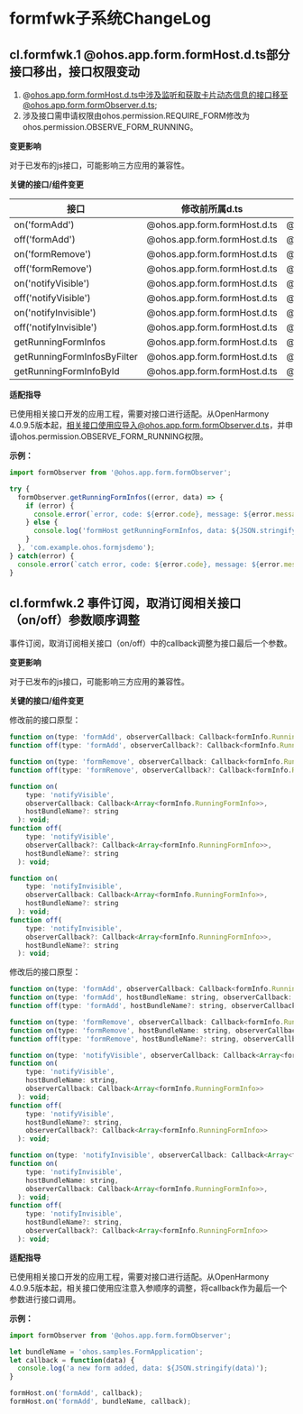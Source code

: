 # formfwk子系统ChangeLog

## cl.formfwk.1 @ohos.app.form.formHost.d.ts部分接口移出，接口权限变动

1. @ohos.app.form.formHost.d.ts中涉及监听和获取卡片动态信息的接口移至@ohos.app.form.formObserver.d.ts;
2. 涉及接口需申请权限由ohos.permission.REQUIRE_FORM修改为ohos.permission.OBSERVE_FORM_RUNNING。

**变更影响**

对于已发布的js接口，可能影响三方应用的兼容性。

**关键的接口/组件变更**

|     接口      | 修改前所属d.ts | 修改后所属d.ts | 修改前所需权限 | 修改后所需权限 |
|   --------    |   --------    |   --------    | --------      | --------  |
| on('formAdd') | @ohos.app.form.formHost.d.ts | @ohos.app.form.formObserver.d.ts | ohos.permission.REQUIRE_FORM | ohos.permission.OBSERVE_FORM_RUNNING | @ohos.app.form.formHost.d.ts | @ohos.app.form.formObserver.d.ts | ohos.permission.REQUIRE_FORM|ohos.permission.OBSERVE_FORM_RUNNING|
| off('formAdd')| @ohos.app.form.formHost.d.ts | @ohos.app.form.formObserver.d.ts | ohos.permission.REQUIRE_FORM|ohos.permission.OBSERVE_FORM_RUNNING | @ohos.app.form.formHost.d.ts | @ohos.app.form.formObserver.d.ts | ohos.permission.REQUIRE_FORM | ohos.permission.OBSERVE_FORM_RUNNING |
| on('formRemove') | @ohos.app.form.formHost.d.ts | @ohos.app.form.formObserver.d.ts | ohos.permission.REQUIRE_FORM | ohos.permission.OBSERVE_FORM_RUNNING | @ohos.app.form.formHost.d.ts | @ohos.app.form.formObserver.d.ts | ohos.permission.REQUIRE_FORM | ohos.permission.OBSERVE_FORM_RUNNING |
| off('formRemove') | @ohos.app.form.formHost.d.ts | @ohos.app.form.formObserver.d.ts | ohos.permission.REQUIRE_FORM | ohos.permission.OBSERVE_FORM_RUNNING | @ohos.app.form.formHost.d.ts | @ohos.app.form.formObserver.d.ts | ohos.permission.REQUIRE_FORM | ohos.permission.OBSERVE_FORM_RUNNING |
| on('notifyVisible') | @ohos.app.form.formHost.d.ts | @ohos.app.form.formObserver.d.ts | ohos.permission.REQUIRE_FORM | ohos.permission.OBSERVE_FORM_RUNNING | @ohos.app.form.formHost.d.ts | @ohos.app.form.formObserver.d.ts | ohos.permission.REQUIRE_FORM | ohos.permission.OBSERVE_FORM_RUNNING |
| off('notifyVisible') | @ohos.app.form.formHost.d.ts | @ohos.app.form.formObserver.d.ts | ohos.permission.REQUIRE_FORM | ohos.permission.OBSERVE_FORM_RUNNING | @ohos.app.form.formHost.d.ts | @ohos.app.form.formObserver.d.ts | ohos.permission.REQUIRE_FORM | ohos.permission.OBSERVE_FORM_RUNNING |
| on('notifyInvisible') | @ohos.app.form.formHost.d.ts | @ohos.app.form.formObserver.d.ts | ohos.permission.REQUIRE_FORM | ohos.permission.OBSERVE_FORM_RUNNING | @ohos.app.form.formHost.d.ts | @ohos.app.form.formObserver.d.ts | ohos.permission.REQUIRE_FORM | ohos.permission.OBSERVE_FORM_RUNNING |
| off('notifyInvisible') | @ohos.app.form.formHost.d.ts | @ohos.app.form.formObserver.d.ts | ohos.permission.REQUIRE_FORM | ohos.permission.OBSERVE_FORM_RUNNING | @ohos.app.form.formHost.d.ts | @ohos.app.form.formObserver.d.ts | ohos.permission.REQUIRE_FORM | ohos.permission.OBSERVE_FORM_RUNNING |
| getRunningFormInfos | @ohos.app.form.formHost.d.ts | @ohos.app.form.formObserver.d.ts | ohos.permission.REQUIRE_FORM | ohos.permission.OBSERVE_FORM_RUNNING | @ohos.app.form.formHost.d.ts | @ohos.app.form.formObserver.d.ts | ohos.permission.REQUIRE_FORM | ohos.permission.OBSERVE_FORM_RUNNING |
| getRunningFormInfosByFilter | @ohos.app.form.formHost.d.ts | @ohos.app.form.formObserver.d.ts | ohos.permission.REQUIRE_FORM | ohos.permission.OBSERVE_FORM_RUNNING | @ohos.app.form.formHost.d.ts | @ohos.app.form.formObserver.d.ts | ohos.permission.REQUIRE_FORM | ohos.permission.OBSERVE_FORM_RUNNING |
| getRunningFormInfoById | @ohos.app.form.formHost.d.ts | @ohos.app.form.formObserver.d.ts | ohos.permission.REQUIRE_FORM | ohos.permission.OBSERVE_FORM_RUNNING | @ohos.app.form.formHost.d.ts | @ohos.app.form.formObserver.d.ts | ohos.permission.REQUIRE_FORM | ohos.permission.OBSERVE_FORM_RUNNING |


**适配指导**

已使用相关接口开发的应用工程，需要对接口进行适配。从OpenHarmony 4.0.9.5版本起，相关接口使用应导入@ohos.app.form.formObserver.d.ts，并申请ohos.permission.OBSERVE_FORM_RUNNING权限。

**示例：**
```js
import formObserver from '@ohos.app.form.formObserver';

try {
  formObserver.getRunningFormInfos((error, data) => {
    if (error) {
      console.error(`error, code: ${error.code}, message: ${error.message}`);
    } else {
      console.log('formHost getRunningFormInfos, data: ${JSON.stringify(data)}');
    }
  }, 'com.example.ohos.formjsdemo');
} catch(error) {
  console.error(`catch error, code: ${error.code}, message: ${error.message}`);
}
```

## cl.formfwk.2 事件订阅，取消订阅相关接口（on/off）参数顺序调整

事件订阅，取消订阅相关接口（on/off）中的callback调整为接口最后一个参数。

**变更影响**

对于已发布的js接口，可能影响三方应用的兼容性。

**关键的接口/组件变更**

修改前的接口原型：

```js
function on(type: 'formAdd', observerCallback: Callback<formInfo.RunningFormInfo>, bundleName?: string): void;
function off(type: 'formAdd', observerCallback?: Callback<formInfo.RunningFormInfo>, bundleName?: string): void;

function on(type: 'formRemove', observerCallback: Callback<formInfo.RunningFormInfo>, bundleName?: string): void;
function off(type: 'formRemove', observerCallback?: Callback<formInfo.RunningFormInfo>, bundleName?: string): void;

function on(
    type: 'notifyVisible',
    observerCallback: Callback<Array<formInfo.RunningFormInfo>>,
    hostBundleName?: string
  ): void;
function off(
    type: 'notifyVisible',
    observerCallback?: Callback<Array<formInfo.RunningFormInfo>>,
    hostBundleName?: string
  ): void;

function on(
    type: 'notifyInvisible',
    observerCallback: Callback<Array<formInfo.RunningFormInfo>>,
    hostBundleName?: string
  ): void;
function off(
    type: 'notifyInvisible',
    observerCallback?: Callback<Array<formInfo.RunningFormInfo>>,
    hostBundleName?: string
  ): void;
```

修改后的接口原型：

```js
function on(type: 'formAdd', observerCallback: Callback<formInfo.RunningFormInfo>): void;
function on(type: 'formAdd', hostBundleName: string, observerCallback: Callback<formInfo.RunningFormInfo>): void;
function off(type: 'formAdd', hostBundleName?: string, observerCallback?: Callback<formInfo.RunningFormInfo>): void;

function on(type: 'formRemove', observerCallback: Callback<formInfo.RunningFormInfo>): void;
function on(type: 'formRemove', hostBundleName: string, observerCallback: Callback<formInfo.RunningFormInfo>): void;
function off(type: 'formRemove', hostBundleName?: string, observerCallback?: Callback<formInfo.RunningFormInfo>): void;

function on(type: 'notifyVisible', observerCallback: Callback<Array<formInfo.RunningFormInfo>>): void;
function on(
    type: 'notifyVisible',
    hostBundleName: string,
    observerCallback: Callback<Array<formInfo.RunningFormInfo>>
  ): void;
function off(
    type: 'notifyVisible',
    hostBundleName?: string,
    observerCallback?: Callback<Array<formInfo.RunningFormInfo>>
  ): void;

function on(type: 'notifyInvisible', observerCallback: Callback<Array<formInfo.RunningFormInfo>>): void;
function on(
    type: 'notifyInvisible',
    hostBundleName: string,
    observerCallback: Callback<Array<formInfo.RunningFormInfo>>,
  ): void;
function off(
    type: 'notifyInvisible',
    hostBundleName?: string,
    observerCallback?: Callback<Array<formInfo.RunningFormInfo>>
  ): void;
```


**适配指导**

已使用相关接口开发的应用工程，需要对接口进行适配。从OpenHarmony 4.0.9.5版本起，相关接口使用应注意入参顺序的调整，将callback作为最后一个参数进行接口调用。

**示例：**
```js
import formObserver from '@ohos.app.form.formObserver';

let bundleName = 'ohos.samples.FormApplication';
let callback = function(data) {
  console.log('a new form added, data: ${JSON.stringify(data)');
}

formHost.on('formAdd', callback);
formHost.on('formAdd', bundleName, callback);
```